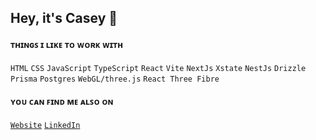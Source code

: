 ## Hey, it's Casey 👋

#### ᴛʜɪɴɢꜱ ɪ ʟɪᴋᴇ ᴛᴏ ᴡᴏʀᴋ ᴡɪᴛʜ
`HTML` `CSS` `JavaScript` `TypeScript` `React` `Vite` `NextJs` `Xstate` `NestJs` `Drizzle` `Prisma` `Postgres`
`WebGL/three.js` `React Three Fibre`
<br />

#### ʏᴏᴜ ᴄᴀɴ ꜰɪɴᴅ ᴍᴇ ᴀʟꜱᴏ ᴏɴ
[`Website`](https://caseyyee.com)
[`LinkedIn`](https://www.linkedin.com/in/whoyee/)
